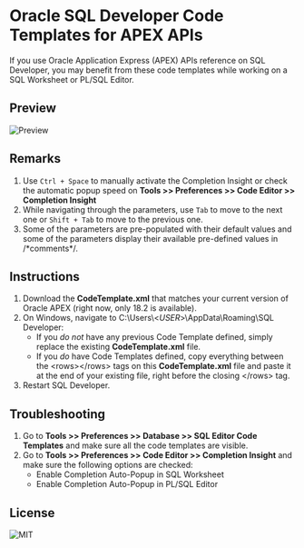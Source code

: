 # Oracle SQL Developer Code Templates for APEX APIs

If you use Oracle Application Express (APEX) APIs reference on SQL Developer, you may benefit from these code templates while working on a SQL Worksheet or PL/SQL Editor.

## Preview

![Preview](/preview.gif?raw=true "Preview")

## Remarks

1. Use `Ctrl + Space` to manually activate the Completion Insight or check the automatic popup speed on **Tools >> Preferences >> Code Editor >> Completion Insight**
2. While navigating through the parameters, use `Tab` to move to the next one or `Shift + Tab` to move to the previous one.
3. Some of the parameters are pre-populated with their default values and some of the parameters display their available pre-defined values in /\*comments\*/.

## Instructions
1. Download the **CodeTemplate.xml** that matches your current version of Oracle APEX (right now, only 18.2 is available).
2. On Windows, navigate to C:\Users\\\<*USER*>\AppData\Roaming\SQL Developer:
    * If you *do not* have any previous Code Template defined, simply replace the existing **CodeTemplate.xml** file.
    * If you *do* have Code Templates defined, copy everything between the \<rows>\</rows> tags on this **CodeTemplate.xml** file and paste it at the end of your existing file, right before the closing \</rows> tag.
3. Restart SQL Developer.

## Troubleshooting

1. Go to **Tools >> Preferences >> Database >> SQL Editor Code Templates** and make sure all the code templates are visible.
2. Go to **Tools >> Preferences >> Code Editor >> Completion Insight** and make sure the following options are checked:
    * Enable Completion Auto-Popup in SQL Worksheet
    * Enable Completion Auto-Popup in PL/SQL Editor

## License

![MIT](/LICENSE)